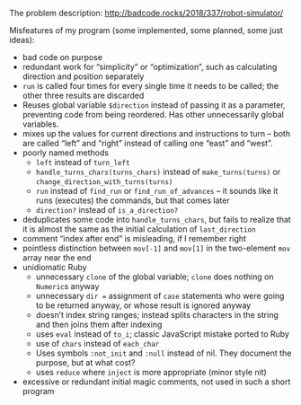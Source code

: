 The problem description: http://badcode.rocks/2018/337/robot-simulator/

Misfeatures of my program (some implemented, some planned, some just ideas):

- bad code on purpose
- redundant work for “simplicity” or “optimization”, such as calculating direction and position separately
- `run` is called four times for every single time it needs to be called; the other three results are discarded
- Reuses global variable `$direction` instead of passing it as a parameter, preventing code from being reordered. Has other unnecessarily global variables.
- mixes up the values for current directions and instructions to turn – both are called “left” and “right” instead of calling one “east” and “west”.
- poorly named methods
    - `left` instead of `turn_left`
    - `handle_turns_chars(turns_chars)` instead of `make_turns(turns)` or `change_direction_with_turns(turns)`
    - `run` instead of `find_run` or `find_run_of_advances` – it sounds like it runs (executes) the commands, but that comes later
    - `direction?` instead of `is_a_direction?`
- deduplicates some code into `handle_turns_chars`, but fails to realize that it is almost the same as the initial calculation of `last_direction`
- comment “index after end” is misleading, if I remember right
- pointless distinction between `mov[-1]` and `mov[1]` in the two-element `mov` array near the end
- unidiomatic Ruby
    - unnecessary `clone` of the global variable; `clone` does nothing on `Numeric`s anyway
    - unnecessary `dir =` assignment of `case` statements who were going to be returned anyway, or whose result is ignored anyway
    - doesn’t index string ranges; instead splits characters in the string and then joins them after indexing
    - uses `eval` instead of `to_i`; classic JavaScript mistake ported to Ruby
    - use of `chars` instead of `each_char`
    - Uses symbols `:not_init` and `:null` instead of nil. They document the purpose, but at what cost?
    - uses `reduce` where `inject` is more appropriate (minor style nit)
- excessive or redundant initial magic comments, not used in such a short program

